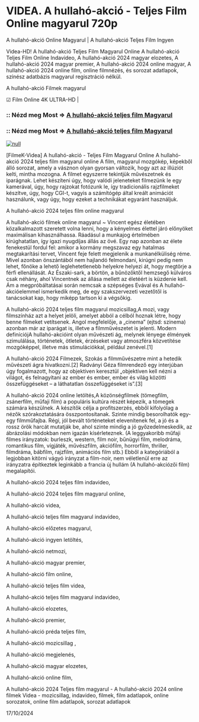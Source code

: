 # VIDEA. A hullahó-akció - Teljes Film Online magyarul 720p



A hullahó-akció Online Magyarul | A hullahó-akció Teljes Film Ingyen

Videa-HD! A hullahó-akció Teljes Film Magyarul Online A hullahó-akció Teljes Film Online Indavideo, A hullahó-akció 2024 magyar elozetes, A hullahó-akció 2024 magyar premier, A hullahó-akció 2024 online magyar, A hullahó-akció 2024 online film, online filmnézés, és sorozat adatlapok, színész adatbázis magyarul regisztráció nélkül.

A hullahó-akció Filmek magyarul

☑ Film Online 4K ULTRA-HD |

### :: Nézd meg Most => [A hullahó-akció teljes film Magyarul](https://t.co/x99ZFpaduP)

### :: Nézd meg Most => [A hullahó-akció teljes film Magyarul](https://t.co/x99ZFpaduP)

[![null](https://static.wixstatic.com/media/855a25_043b5abeb4ae4d35ac003198e7fe56ed~mv2.gif)](https://t.co/x99ZFpaduP)

[FilmeK-Videa] A hullahó-akció - Teljes Film Magyarul Online A hullahó-akció 2024 teljes film magyarul online A film, magyarul mozgókép, képekből álló sorozat, amely a vásznon olyan gyorsan változik, hogy azt az illúziót kelti, mintha mozogna. A filmet egyszerre tekintjük művészetnek és iparágnak. Lehet készíteni úgy, hogy valódi jeleneteket filmezünk le egy kamerával, úgy, hogy rajzokat fotózunk le, így tradicionális rajzfilmeket készítve, úgy, hogy CGI-t, vagyis a számítógép által kreált animációt használunk, vagy úgy, hogy ezeket a technikákat egyaránt használjuk.

A hullahó-akció 2024 teljes film online magyarul

A hullahó-akció filmek online magyarul ~ Vincent egész életében közalkalmazott szeretett volna lenni, hogy a kényelmes élettel járó előnyöket maximálisan kihasználhassa. Ráadásul a munkajog értelmében kirúghatatlan, így igazi nyugdíjas állás az övé. Egy nap azonban az élete fenekestül fordul fel: amikor a kormány megszavaz egy hatalmas megtakarítási tervet, Vincent feje felett megjelenik a munkanélküliség réme. Mivel azonban önszántából nem hajlandó felmondani, kirúgni pedig nem lehet, főnöke a lehető leglehetetlenebb helyekre helyezi át, hogy megtörje a férfi ellenállását. Az Északi-sark, a börtön, a bűnözőktől hemzsegő külváros csak néhány, ahol Vincentnek az állása mellett az életéért is küzdenie kell. Ám a megpróbáltatásai során nemcsak a szépséges Evával és A hullahó-akcióelemmel ismerkedik meg, de egy szakszervezeti vezetőtől is tanácsokat kap, hogy miképp tartson ki a végsőkig.

A hullahó-akció 2024 teljes film magyarul mozicsillag,A mozi, vagy filmszínház azt a helyet jelöli, amelyet abból a célból hoznak létre, hogy benne filmeket vetítsenek. Angol megfelelője, a „cinema” (ejtsd: szinema) azonban már az iparágat is, illetve a filmművészetet is jelenti. Modern definíciójA hullahó-akcióint olyan művészeti ág, melynek lényege élmények szimulálása, történetek, ötletek, érzéseket vagy atmoszféra közvetítése mozgóképpel, illetve más stimulációkkal, például zenével.[1]

A hullahó-akció 2024 Filmezek, Szokás a filmművészetre mint a hetedik művészeti ágra hivatkozni.[2] Radványi Géza filmrendező egy interjúban úgy fogalmazott, hogy az objektíven keresztül „objektíven kell nézni a világot, és felnagyítani az ember és ember, ember és világ közötti összefüggéseket – a láthatatlan összefüggéseket is”.[3]

A hullahó-akció 2024 online letöltés,A közönségfilmek (tömegfilm, zsánerfilm, műfaji film) a populáris kultúra részét képezik, a tömegek számára készülnek. A készítők célja a profitszerzés, ebből kifolyólag a nézők szórakoztatására összpontosítanak. Szinte mindig besorolhatók egy-egy filmműfajba. Régi, jól bevált történeteket elevenítenek fel, a jó és a rossz örök harcát mutatják be, ahol szinte mindig a jó győzedelmeskedik, az ábrázolási módokban nem igazán kísérleteznek. (A leggyakoribb műfaji filmes irányzatok: burleszk, western, film noir, bűnügyi film, melodráma, romantikus film, vígjáték, művészfilm, akciófilm, horrorfilm, thriller, filmdráma, bábfilm, rajzfilm, animációs film stb.) Ebből a kategóriából a legjobban kitörni vágyó irányzat a film-noir, nem véletlenül erre az irányzatra építkeztek leginkább a francia új hullám (A hullahó-akciózői film) megalapítói.

A hullahó-akció 2024 teljes film indavideo,

A hullahó-akció 2024 teljes film magyarul online,

A hullahó-akció videa,

A hullahó-akció teljes film magyarul indavideo,

A hullahó-akció előzetes magyarul,

A hullahó-akció ingyen letöltés,

A hullahó-akció netmozi,

A hullahó-akció magyar premier,

A hullahó-akció film online,

A hullahó-akció teljes film videa,

A hullahó-akció teljes film magyarul indavideo,

A hullahó-akció elozetes,

A hullahó-akció premier,

A hullahó-akció préda teljes film,

A hullahó-akció mozicsillag ,

A hullahó-akció megjelenés,

A hullahó-akció magyar elozetes,

A hullahó-akció online film,

A hullahó-akció 2024 Teljes film magyarul - A hullahó-akció 2024 online filmek Videa - mozicsillag, indavideo, filmek, film adatlapok, online sorozatok, online film adatlapok, sorozat adatlapok

17/10/2024
